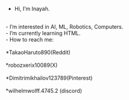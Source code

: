 - Hi, I’m Inayah.
<br>
- I’m interested in AI, ML, Robotics, Computers.
  <br>
- I’m currently learning HTML.
<br>
- How to reach me: <br><br>
             *TakaoHaruto890(Reddit)<br><br>
             *robozxerix10089(X)<br><br>
             *Dimitrimikhailov123789(Pinterest)<br><br>
             *wilhelmwolff.4745.2 (discord)<br>
<!---
Takaoharuto890/Takaoharuto890 is a ✨ special ✨ repository because its `README.md` (this file) appears on your GitHub profile.
You can click the Preview link to take a look at your changes.
--->
